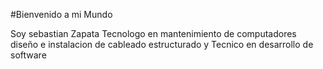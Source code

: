 #Bienvenido a mi Mundo

Soy sebastian Zapata  Tecnologo en mantenimiento de computadores diseño e instalacion de cableado estructurado y Tecnico en desarrollo de software
<!--
**szapatlo/szapatlo** is a ✨ _special_ ✨ repository because its `README.md` (this file) appears on your GitHub profile.

Here are some ideas to get you started:

- 🔭 I’m currently working on ...
- 🌱 I’m currently learning ...
- 👯 I’m looking to collaborate on ...
- 🤔 I’m looking for help with ...
- 💬 Ask me about ...
- 📫 How to reach me: ...
- 😄 Pronouns: ...
- ⚡ Fun fact: ...
-->
